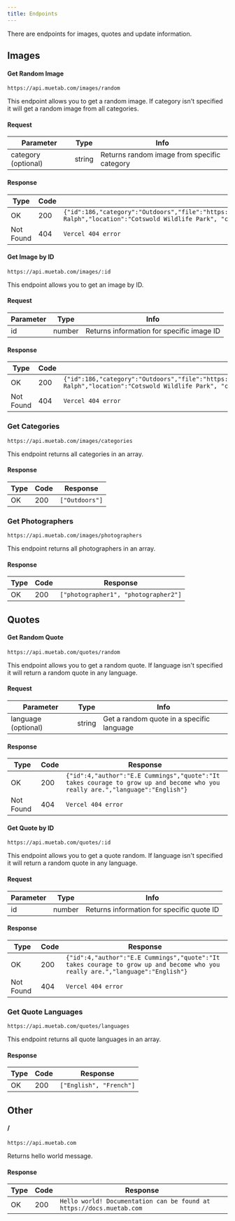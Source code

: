 ```yaml
---
title: Endpoints
---
```


There are endpoints for images, quotes and update information.

## Images

#### Get Random Image
```https://api.muetab.com/images/random```

This endpoint allows you to get a random image. If category isn't specified it will get a random image from all categories.
#### Request
Parameter | Type | Info
--- | --- | ---
category (optional) | string | Returns random image from specific category
#### Response
Type | Code | Response
--- | --- | ---
OK | 200 | ```{"id":186,"category":"Outdoors","file":"https://img.muetab.com/mue/78ff331a7aa4bda3.jpg","photographer":"David Ralph","location":"Cotswold Wildlife Park", "camera": "Samsung Galaxy S8", "resolution": null}```
Not Found | 404 | ```Vercel 404 error```

#### Get Image by ID
```https://api.muetab.com/images/:id```

This endpoint allows you to get an image by ID.
#### Request
Parameter | Type | Info
--- | --- | ---
id | number | Returns information for specific image ID
#### Response
Type | Code | Response
--- | --- | ---
OK | 200 | ```{"id":186,"category":"Outdoors","file":"https://img.muetab.com/mue/78ff331a7aa4bda3.jpg","photographer":"David Ralph","location":"Cotswold Wildlife Park", "camera": "Samsung Galaxy S8", "resolution": null}```
Not Found | 404 | ```Vercel 404 error```

### Get Categories
```https://api.muetab.com/images/categories```

This endpoint returns all categories in an array.
#### Response
Type | Code | Response
--- | --- | ---
OK | 200 | ```["Outdoors"]```

### Get Photographers
```https://api.muetab.com/images/photographers```

This endpoint returns all photographers in an array.
#### Response
Type | Code | Response
--- | --- | ---
OK | 200 | ```["photographer1", "photographer2"]```

## Quotes

#### Get Random Quote
```https://api.muetab.com/quotes/random```

This endpoint allows you to get a random quote. If language isn't specified it will return a random quote in any language.
#### Request
Parameter | Type | Info
--- | --- | ---
language (optional) | string | Get a random quote in a specific language
#### Response
Type | Code | Response
--- | --- | ---
OK | 200 | ```{"id":4,"author":"E.E Cummings","quote":"It takes courage to grow up and become who you really are.","language":"English"}```
Not Found | 404 | ```Vercel 404 error```

#### Get Quote by ID
```https://api.muetab.com/quotes/:id```

This endpoint allows you to get a quote random. If language isn't specified it will return a random quote in any language.
#### Request
Parameter | Type | Info
--- | --- | ---
id | number | Returns information for specific quote ID
#### Response
Type | Code | Response
--- | --- | ---
OK | 200 | ```{"id":4,"author":"E.E Cummings","quote":"It takes courage to grow up and become who you really are.","language":"English"}```
Not Found | 404 | ```Vercel 404 error```

### Get Quote Languages
```https://api.muetab.com/quotes/languages```

This endpoint returns all quote languages in an array.
#### Response
Type | Code | Response
--- | --- | ---
OK | 200 | ```["English", "French"]```

## Other

#### /
```https://api.muetab.com```

Returns hello world message.
#### Response
Type | Code | Response
--- | --- | ---
OK | 200 | ```Hello world! Documentation can be found at https://docs.muetab.com```

